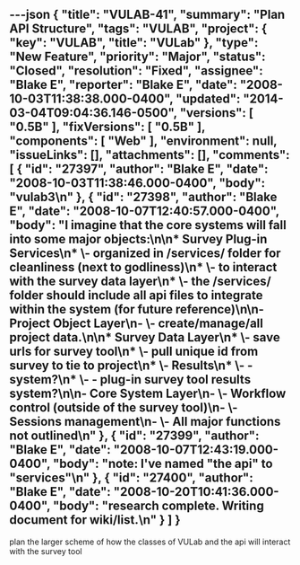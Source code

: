 ---json
{
  "title": "VULAB-41",
  "summary": "Plan API Structure",
  "tags": "VULAB",
  "project": {
    "key": "VULAB",
    "title": "VULab"
  },
  "type": "New Feature",
  "priority": "Major",
  "status": "Closed",
  "resolution": "Fixed",
  "assignee": "Blake E",
  "reporter": "Blake E",
  "date": "2008-10-03T11:38:38.000-0400",
  "updated": "2014-03-04T09:04:36.146-0500",
  "versions": [
    "0.5B"
  ],
  "fixVersions": [
    "0.5B"
  ],
  "components": [
    "Web"
  ],
  "environment": null,
  "issueLinks": [],
  "attachments": [],
  "comments": [
    {
      "id": "27397",
      "author": "Blake E",
      "date": "2008-10-03T11:38:46.000-0400",
      "body": "vulab3\n"
    },
    {
      "id": "27398",
      "author": "Blake E",
      "date": "2008-10-07T12:40:57.000-0400",
      "body": "I imagine that the core systems will fall into some major objects:\n\n* Survey Plug-in Services\n* \\- organized in /services/ folder for cleanliness (next to godliness)\n* \\- to interact with the survey data layer\n* \\- the /services/ folder should include all api files to integrate within the system (for future reference)\n\n- Project Object Layer\n- \\- create/manage/all project data.\n\n* Survey Data Layer\n* \\- save urls for survey tool\n* \\- pull unique id from survey to tie to project\n* \\- Results\n* \\- - system?\n* \\- - plug-in survey tool results system?\n\n- Core System Layer\n- \\- Workflow control (outside of the survey tool)\n- \\- Sessions management\n- \\- All major functions not outlined\n"
    },
    {
      "id": "27399",
      "author": "Blake E",
      "date": "2008-10-07T12:43:19.000-0400",
      "body": "note: I've named \"the api\" to \"services\"\n"
    },
    {
      "id": "27400",
      "author": "Blake E",
      "date": "2008-10-20T10:41:36.000-0400",
      "body": "research complete. Writing document for wiki/list.\n"
    }
  ]
}
---
plan the larger scheme of how the classes of VULab and the api will interact with the survey tool

        